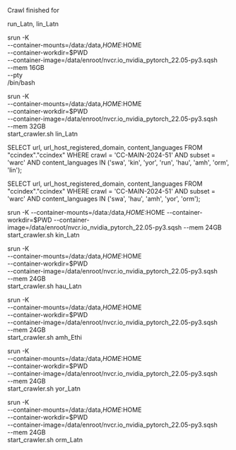 Crawl finished for

run_Latn, lin_Latn


srun -K  \
  --container-mounts=/data:/data,$HOME:$HOME \
  --container-workdir=$PWD \
  --container-image=/data/enroot/nvcr.io_nvidia_pytorch_22.05-py3.sqsh \
  --mem 16GB \
  --pty \
  /bin/bash



  srun -K  \
    --container-mounts=/data:/data,$HOME:$HOME \
    --container-workdir=$PWD \
    --container-image=/data/enroot/nvcr.io_nvidia_pytorch_22.05-py3.sqsh \
    --mem 32GB \
    start_crawler.sh lin_Latn


SELECT url, url_host_registered_domain, content_languages
FROM "ccindex"."ccindex"
WHERE crawl = 'CC-MAIN-2024-51'
  AND subset = 'warc'
  AND content_languages IN ('swa', 'kin', 'yor', 'run', 'hau', 'amh', 'orm', 'lin');



SELECT url, url_host_registered_domain, content_languages
FROM "ccindex"."ccindex"
WHERE crawl = 'CC-MAIN-2024-51'
  AND subset = 'warc'
  AND content_languages IN ('swa', 'hau', 'amh', 'yor', 'orm');





  srun -K --container-mounts=/data:/data,$HOME:$HOME --container-workdir=$PWD --container-image=/data/enroot/nvcr.io_nvidia_pytorch_22.05-py3.sqsh --mem 24GB start_crawler.sh kin_Latn



  srun -K  \
    --container-mounts=/data:/data,$HOME:$HOME \
    --container-workdir=$PWD \
    --container-image=/data/enroot/nvcr.io_nvidia_pytorch_22.05-py3.sqsh \
    --mem 24GB \
    start_crawler.sh hau_Latn


  srun -K  \
    --container-mounts=/data:/data,$HOME:$HOME \
    --container-workdir=$PWD \
    --container-image=/data/enroot/nvcr.io_nvidia_pytorch_22.05-py3.sqsh \
    --mem 24GB \
    start_crawler.sh amh_Ethi


  srun -K  \
    --container-mounts=/data:/data,$HOME:$HOME \
    --container-workdir=$PWD \
    --container-image=/data/enroot/nvcr.io_nvidia_pytorch_22.05-py3.sqsh \
    --mem 24GB \
    start_crawler.sh yor_Latn


  srun -K  \
    --container-mounts=/data:/data,$HOME:$HOME \
    --container-workdir=$PWD \
    --container-image=/data/enroot/nvcr.io_nvidia_pytorch_22.05-py3.sqsh \
    --mem 24GB \
    start_crawler.sh orm_Latn






